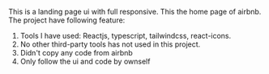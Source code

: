 This is a landing page ui with full responsive. This the home page of airbnb. The project have following feature:
  1. Tools I have used: Reactjs, typescript, tailwindcss, react-icons.
  2. No other third-party tools has not used in this project.
  3. Didn't copy any code from airbnb
  4. Only follow the ui and code by ownself

